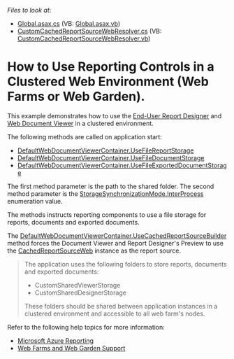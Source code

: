 <!-- default file list -->
*Files to look at*:

* [Global.asax.cs](./CS/DevExpressWebFarmsWebGardenReporting/Global.asax.cs) (VB: [Global.asax.vb](./VB/DevExpressWebFarmsWebGardenReporting/Global.asax.vb))
* [CustomCachedReportSourceWebResolver.cs](./CS/DevExpressWebFarmsWebGardenReporting/CustomCachedReportSourceWebResolver.cs) (VB: [CustomCachedReportSourceWebResolver.vb](./VB/DevExpressWebFarmsWebGardenReporting/CustomCachedReportSourceWebResolver.vb))
<!-- default file list end -->

# How to Use Reporting Controls in a Clustered Web Environment (Web Farms or Web Garden).

This example demonstrates how to use the <a href="https://documentation.devexpress.com/#XtraReports/CustomDocument17103">End-User Report Designer</a> and <a href="https://documentation.devexpress.com/#XtraReports/CustomDocument17738">Web Document Viewer</a> in a clustered environment.



The following methods are called on application start:
* [DefaultWebDocumentViewerContainer.UseFileReportStorage](https://docs.devexpress.com/XtraReports/DevExpress.XtraReports.Web.WebDocumentViewer.DefaultWebDocumentViewerContainer.UseFileReportStorage.overloads)
* [DefaultWebDocumentViewerContainer.UseFileDocumentStorage](https://docs.devexpress.com/XtraReports/DevExpress.XtraReports.Web.WebDocumentViewer.DefaultWebDocumentViewerContainer.UseFileDocumentStorage.overloads)
* [DefaultWebDocumentViewerContainer.UseFileExportedDocumentStorage](https://docs.devexpress.com/XtraReports/DevExpress.XtraReports.Web.WebDocumentViewer.DefaultWebDocumentViewerContainer.UseFileExportedDocumentStorage.overloads)

The first method parameter is the path to the shared folder. The second method parameter is the [StorageSynchronizationMode.InterProcess](https://docs.devexpress.com/XtraReports/DevExpress.XtraReports.Web.WebDocumentViewer.StorageSynchronizationMode) enumeration value.

The methods instructs reporting components to use a file storage for reports, documents and exported documents.

The [DefaultWebDocumentViewerContainer.UseCachedReportSourceBuilder](https://docs.devexpress.com/XtraReports/DevExpress.XtraReports.Web.WebDocumentViewer.DefaultWebDocumentViewerContainer.UseCachedReportSourceBuilder) method forces the Document Viewer and Report Designer's Preview to use the [CachedReportSourceWeb](https://docs.devexpress.com/XtraReports/DevExpress.XtraReports.Web.CachedReportSourceWeb) instance as the report source. 

> The application uses the following folders to store reports, documents and exported documents: 
>
> * CustomSharedViewerStorage
> * CustomSharedDesignerStorage
> 
> These folders should be shared between application instances in a clustered environment and accessible to all web farm's nodes.
 

Refer to the following help topics for more information:

* [Microsoft Azure Reporting](https://docs.devexpress.com/XtraReports/10769/)
* [Web Farms and Web Garden Support](https://docs.devexpress.com/XtraReports/5199/)
